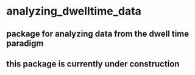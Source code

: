 # analyzing_dwelltime_data

## package for analyzing data from the dwell time paradigm

## this package is currently under construction
